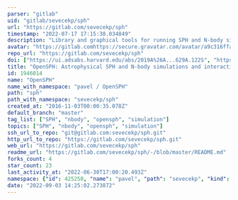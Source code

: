 ```yaml
---
parser: "gitlab"
uid: "gitlab/sevecekp/sph"
url: "https://gitlab.com/sevecekp/sph"
timestamp: "2022-07-17 17:15:38.034849"
description: "Library and graphical tools for running SPH and N-body simulations."
avatar: "https://gitlab.comhttps://secure.gravatar.com/avatar/a9c316ffaab1761b6f2bcf0dd63017de?s=80&d=identicon"
repo_url: "https://gitlab.com/sevecekp/sph"
doi: ["https://ui.adsabs.harvard.edu/abs/2019A%26A...629A.122S", "https://ui.adsabs.harvard.edu/abs/2019ascl.soft11003S/abstract"]
title: "OpenSPH: Astrophysical SPH and N-body simulations and interactive visualization tools"
id: 1946014
name: "OpenSPH"
name_with_namespace: "pavel / OpenSPH"
path: "sph"
path_with_namespace: "sevecekp/sph"
created_at: "2016-11-03T00:00:35.078Z"
default_branch: "master"
tag_list: ["SPH", "nbody", "opensph", "simulation"]
topics: ["SPH", "nbody", "opensph", "simulation"]
ssh_url_to_repo: "git@gitlab.com:sevecekp/sph.git"
http_url_to_repo: "https://gitlab.com/sevecekp/sph.git"
web_url: "https://gitlab.com/sevecekp/sph"
readme_url: "https://gitlab.com/sevecekp/sph/-/blob/master/README.md"
forks_count: 4
star_count: 23
last_activity_at: "2022-06-30T17:00:20.493Z"
namespace: {"id": 425250, "name": "pavel", "path": "sevecekp", "kind": "user", "full_path": "sevecekp", "parent_id": null, "avatar_url": "https://secure.gravatar.com/avatar/a9c316ffaab1761b6f2bcf0dd63017de?s=80&d=identicon", "web_url": "https://gitlab.com/sevecekp"}
date: "2022-09-03 14:25:02.273872"
---
```

